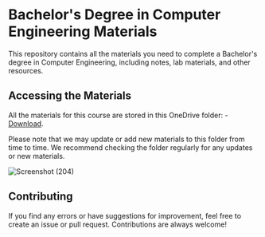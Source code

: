 # Bachelor's Degree in Computer Engineering Materials

This repository contains all the materials you need to complete a Bachelor's degree in Computer Engineering, including notes, lab materials, and other resources.

## Accessing the Materials

All the materials for this course are stored in this OneDrive folder: - [Download](https://khecedunp-my.sharepoint.com/:f:/g/personal/760307_khec_edu_np/EmkoweTh6gVLpbw_3ye3TCMBj3vswN7BqG0H9kUYZemZcw?e=eiTtJh). 

Please note that we may update or add new materials to this folder from time to time. We recommend checking the folder regularly for any updates or new materials.

![Screenshot (204)](https://user-images.githubusercontent.com/90265701/227777716-857d6842-5834-4976-870d-ea2e60f881ef.png)

## Contributing

If you find any errors or have suggestions for improvement, feel free to create an issue or pull request. Contributions are always welcome!
